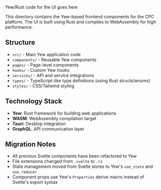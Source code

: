 Yew/Rust code for the UI goes here

This directory contains the Yew-based frontend components for the CPC platform. The UI is built using Rust and compiles to WebAssembly for high performance.

## Structure
- `src/` - Main Yew application code
- `components/` - Reusable Yew components
- `pages/` - Page-level components
- `hooks/` - Custom Yew hooks
- `services/` - API and service integrations
- `types/` - TypeScript-like type definitions (using Rust structs/enums)
- `styles/` - CSS/Tailwind styling

## Technology Stack
- **Yew**: Rust framework for building web applications
- **WASM**: WebAssembly compilation target
- **Tauri**: Desktop integration
- **GraphQL**: API communication layer

## Migration Notes
- All previous Svelte components have been refactored to Yew
- File extensions changed from `.svelte` to `.rs`
- State management moved from Svelte stores to Yew's `use_state` and `use_reducer`
- Component props use Yew's `Properties` derive macro instead of Svelte's export syntax
